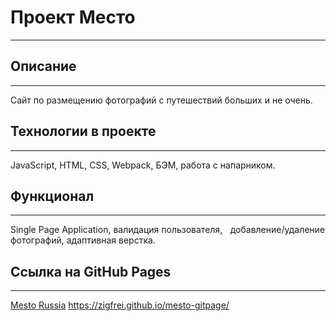 # Проект Место
-----
## Описание
------
Сайт по размещению фотографий с путешествий больших и не очень.

## Технологии в проекте
-----
JavaScript, HTML, CSS, Webpack, БЭМ, работа с напарником.

## Функционал
-----
Single Page Application, валидация пользователя,    добавление/удаление фотографий, адаптивная верстка.

## Ссылка на GitHub Pages
--------
   [Mesto Russia](https://zigfrei.github.io/mesto-gitpage/ "Каждый день новые открытия")
   <https://zigfrei.github.io/mesto-gitpage/>
